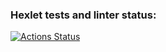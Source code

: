 ### Hexlet tests and linter status:
[![Actions Status](https://github.com/Ekaterina1913/qa-engineer-project-84/workflows/hexlet-check/badge.svg)](https://github.com/Ekaterina1913/qa-engineer-project-84/actions)